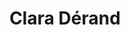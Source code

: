 ---
layout: about
inline: true
group: Postdoctoral researchers
group_rank: 3
team_frontpage: false

title: Clara Dérand
description: 
lastname: Dérand
publications: 'author^=*Dérand'

teaser: >
    Postdoctoral researcher


profile:
    name: Clara Dérand
    align: right
    email: clara.derand@univ-lorraine.fr
    role: Postdoctoral Researcher
    image: misc.jpg
    address: >
          Faculté des Sciences et Technologies, Bâtiment 1er cycle, F-54000 Nancy

   
---